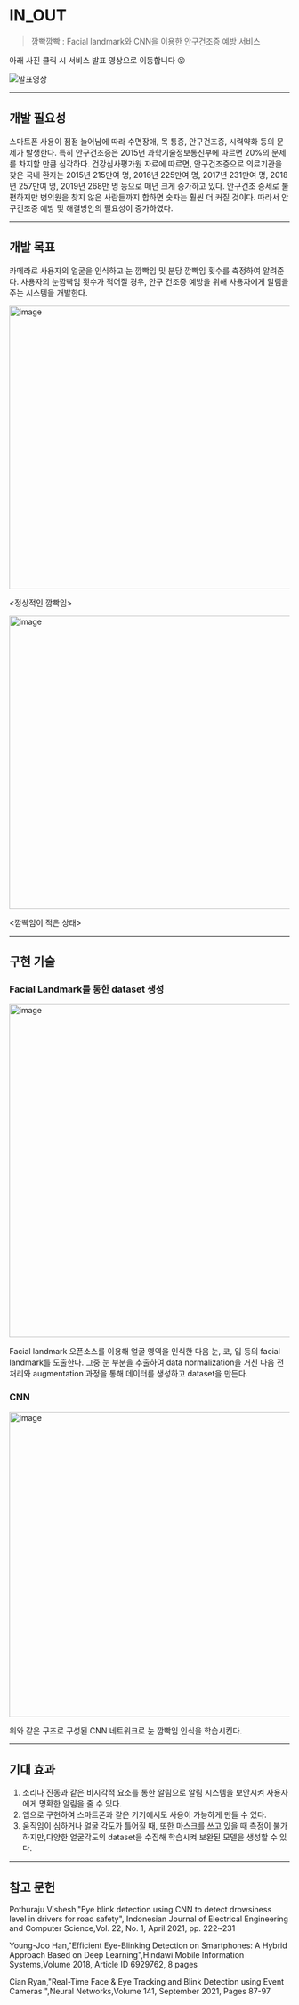 # IN_OUT
> 깜빡깜빡 : Facial landmark와 CNN을 이용한 안구건조증 예방 서비스

아래 사진 클릭 시 서비스 발표 영상으로 이동합니다 😝

![발표영상](https://img.youtube.com/vi/Qiv-UJnBunE/0.jpg)

------

## 개발 필요성

스마트폰 사용이 점점 늘어남에 따라 수면장애, 목 통증, 안구건조증, 시력약화 등의 문제가 발생한다. 특히 안구건조증은 2015년 과학기술정보통신부에 따르면 20%의 문제를 차지할 만큼 심각하다. 건강심사평가원 자료에 따르면, 안구건조증으로 의료기관을 찾은 국내 환자는 2015년 215만여 명, 2016년 225만여 명, 2017년 231만여 명, 2018년 257만여 명, 2019년 268만 명 등으로 매년 크게 증가하고 있다. 안구건조 증세로 불편하지만 병의원을 찾지 않은 사람들까지 합하면 숫자는 훨씬 더 커질 것이다. 따라서 안구건조증 예방 및 해결방안의 필요성이 증가하였다.

------

## 개발 목표

카메라로 사용자의 얼굴을 인식하고 눈 깜빡임 및 분당 깜빡임 횟수를 측정하여 알려준다. 사용자의 눈깜빡임 횟수가 적어질 경우, 안구 건조증 예방을 위해 사용자에게 알림을 주는 시스템을 개발한다.

<img width="509" alt="image" src="https://user-images.githubusercontent.com/60170358/154834805-79ad3336-1dee-4e56-be5e-2f561c0e4df0.png">

<정상적인 깜빡임>

<img width="527" alt="image" src="https://user-images.githubusercontent.com/60170358/154834812-415ff1a2-434e-4d58-8f22-a8613fd8da96.png">

<깜빡임이 적은 상태>

------

## 구현 기술

### Facial Landmark를 통한 dataset 생성

<img width="599" alt="image" src="https://user-images.githubusercontent.com/60170358/155846628-c7612292-f6b1-40a5-8a0f-0dc80ee81829.png">

Facial landmark 오픈소스를 이용해 얼굴 영역을 인식한 다음 눈, 코, 입 등의 facial landmark를 도출한다. 그중 눈 부분을 추출하여 data normalization을 거친 다음 전처리와 augmentation 과정을 통해 데이터를 생성하고 dataset을 만든다.



### CNN

<img width="548" alt="image" src="https://user-images.githubusercontent.com/60170358/155846824-b6e1e60b-5c5e-46cb-8be5-13c6c596fd1d.png">

위와 같은 구조로 구성된 CNN 네트워크로 눈 깜빡임 인식을 학습시킨다. 

------

## 기대 효과

1. 소리나 진동과 같은 비시각적 요소를 통한 알림으로 알림 시스템을 보안시켜 사용자에게 명확한 알림을 줄 수 있다.
2. 앱으로 구현하여 스마트폰과 같은 기기에서도 사용이 가능하게 만들 수 있다.
3. 움직임이 심하거나 얼굴 각도가 틀어질 때, 또한 마스크를 쓰고 있을 때 측정이 불가하지만,다양한 얼굴각도의 dataset을 수집해 학습시켜 보완된 모델을 생성할 수 있다.

------



## 참고 문헌

Pothuraju Vishesh,"Eye blink detection using CNN to detect drowsiness level in drivers for road safety", Indonesian Journal of Electrical Engineering and Computer Science,Vol. 22, No. 1, April 2021, pp. 222~231



Young-Joo Han,"Efficient Eye-Blinking Detection on Smartphones: A Hybrid Approach Based on Deep Learning",Hindawi Mobile Information Systems,Volume 2018, Article ID 6929762, 8 pages

Cian Ryan,"Real-Time Face & Eye Tracking and Blink Detection using Event Cameras ",Neural Networks,Volume 141, September 2021, Pages 87-97
